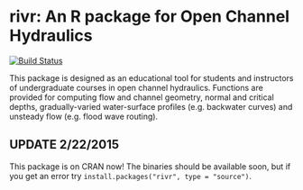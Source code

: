 rivr: An R package for Open Channel Hydraulics
==============================================

[![Build Status](https://travis-ci.org/mkoohafkan/rivr.svg)](https://travis-ci.org/mkoohafkan/rivr)

This package is designed as an educational tool for students and instructors 
of undergraduate courses in open channel hydraulics. Functions are provided 
for computing flow and channel geometry, normal and critical depths, 
gradually-varied water-surface profiles (e.g. backwater curves) and unsteady 
flow (e.g. flood wave routing).

UPDATE 2/22/2015
----------------

This package is on CRAN now! The binaries should be available soon, but if you
get an error try `install.packages("rivr", type = "source")`.